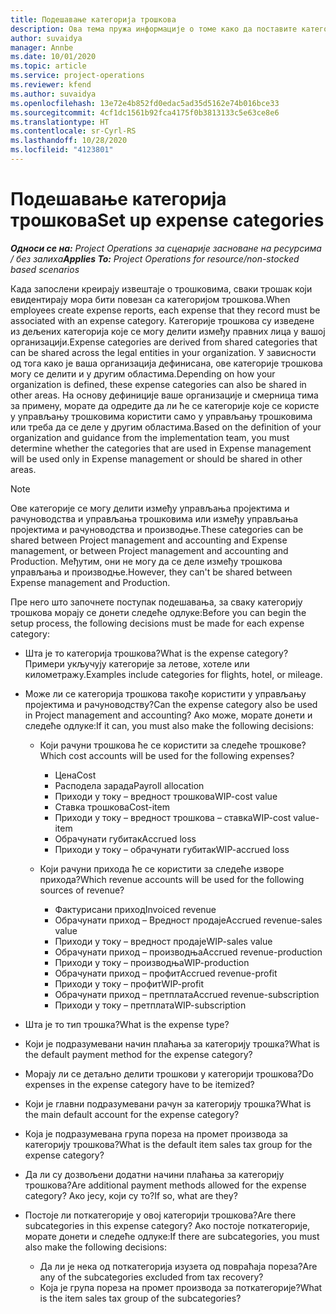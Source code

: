 ```yaml
---
title: Подешавање категорија трошкова
description: Ова тема пружа информације о томе како да поставите категорије трошкова и дељене категорије за извештаје о трошковима.
author: suvaidya
manager: Annbe
ms.date: 10/01/2020
ms.topic: article
ms.service: project-operations
ms.reviewer: kfend
ms.author: suvaidya
ms.openlocfilehash: 13e72e4b852fd0edac5ad35d5162e74b016bce33
ms.sourcegitcommit: 4cf1dc1561b92fca4175f0b3813133c5e63ce8e6
ms.translationtype: HT
ms.contentlocale: sr-Cyrl-RS
ms.lasthandoff: 10/28/2020
ms.locfileid: "4123801"
---
```

# <a name="set-up-expense-categories"></a><span data-ttu-id="73a7b-103">Подешавање категорија трошкова</span><span class="sxs-lookup"><span data-stu-id="73a7b-103">Set up expense categories</span></span>

<span data-ttu-id="73a7b-104">_**Односи се на:** Project Operations за сценарије засноване на ресурсима / без залиха_</span><span class="sxs-lookup"><span data-stu-id="73a7b-104">_**Applies To:** Project Operations for resource/non-stocked based scenarios_</span></span>

<span data-ttu-id="73a7b-105">Када запослени креирају извештаје о трошковима, сваки трошак који евидентирају мора бити повезан са категоријом трошкова.</span><span class="sxs-lookup"><span data-stu-id="73a7b-105">When employees create expense reports, each expense that they record must be associated with an expense category.</span></span> <span data-ttu-id="73a7b-106">Категорије трошкова су изведене из дељених категорија које се могу делити између правних лица у вашој организацији.</span><span class="sxs-lookup"><span data-stu-id="73a7b-106">Expense categories are derived from shared categories that can be shared across the legal entities in your organization.</span></span> <span data-ttu-id="73a7b-107">У зависности од тога како је ваша организација дефинисана, ове категорије трошкова могу се делити и у другим областима.</span><span class="sxs-lookup"><span data-stu-id="73a7b-107">Depending on how your organization is defined, these expense categories can also be shared in other areas.</span></span> <span data-ttu-id="73a7b-108">На основу дефиниције ваше организације и смерница тима за примену, морате да одредите да ли ће се категорије које се користе у управљању трошковима користити само у управљању трошковима или треба да се деле у другим областима.</span><span class="sxs-lookup"><span data-stu-id="73a7b-108">Based on the definition of your organization and guidance from the implementation team, you must determine whether the categories that are used in Expense management will be used only in Expense management or should be shared in other areas.</span></span>

> [!NOTE]
> <span data-ttu-id="73a7b-109">Ове категорије се могу делити између управљања пројектима и рачуноводства и управљања трошковима или између управљања пројектима и рачуноводства и производње.</span><span class="sxs-lookup"><span data-stu-id="73a7b-109">These categories can be shared between Project management and accounting and Expense management, or between Project management and accounting and Production.</span></span> <span data-ttu-id="73a7b-110">Међутим, они не могу да се деле између трошкова управљања и производње.</span><span class="sxs-lookup"><span data-stu-id="73a7b-110">However, they can't be shared between Expense management and Production.</span></span>

<span data-ttu-id="73a7b-111">Пре него што започнете поступак подешавања, за сваку категорију трошкова морају се донети следеће одлуке:</span><span class="sxs-lookup"><span data-stu-id="73a7b-111">Before you can begin the setup process, the following decisions must be made for each expense category:</span></span>

- <span data-ttu-id="73a7b-112">Шта је то категорија трошкова?</span><span class="sxs-lookup"><span data-stu-id="73a7b-112">What is the expense category?</span></span> <span data-ttu-id="73a7b-113">Примери укључују категорије за летове, хотеле или километражу.</span><span class="sxs-lookup"><span data-stu-id="73a7b-113">Examples include categories for flights, hotel, or mileage.</span></span>
- <span data-ttu-id="73a7b-114">Може ли се категорија трошкова такође користити у управљању пројектима и рачуноводству?</span><span class="sxs-lookup"><span data-stu-id="73a7b-114">Can the expense category also be used in Project management and accounting?</span></span> <span data-ttu-id="73a7b-115">Ако може, морате донети и следеће одлуке:</span><span class="sxs-lookup"><span data-stu-id="73a7b-115">If it can, you must also make the following decisions:</span></span>

    - <span data-ttu-id="73a7b-116">Који рачуни трошкова ће се користити за следеће трошкове?</span><span class="sxs-lookup"><span data-stu-id="73a7b-116">Which cost accounts will be used for the following expenses?</span></span>

        - <span data-ttu-id="73a7b-117">Цена</span><span class="sxs-lookup"><span data-stu-id="73a7b-117">Cost</span></span>
        - <span data-ttu-id="73a7b-118">Расподела зарада</span><span class="sxs-lookup"><span data-stu-id="73a7b-118">Payroll allocation</span></span>
        - <span data-ttu-id="73a7b-119">Приходи у току – вредност трошкова</span><span class="sxs-lookup"><span data-stu-id="73a7b-119">WIP-cost value</span></span>
        - <span data-ttu-id="73a7b-120">Ставка трошкова</span><span class="sxs-lookup"><span data-stu-id="73a7b-120">Cost-item</span></span>
        - <span data-ttu-id="73a7b-121">Приходи у току – вредност трошкова – ставка</span><span class="sxs-lookup"><span data-stu-id="73a7b-121">WIP-cost value-item</span></span>
        - <span data-ttu-id="73a7b-122">Обрачунати губитак</span><span class="sxs-lookup"><span data-stu-id="73a7b-122">Accrued loss</span></span>
        - <span data-ttu-id="73a7b-123">Приходи у току – обрачунати губитак</span><span class="sxs-lookup"><span data-stu-id="73a7b-123">WIP-accrued loss</span></span>

    - <span data-ttu-id="73a7b-124">Који рачуни прихода ће се користити за следеће изворе прихода?</span><span class="sxs-lookup"><span data-stu-id="73a7b-124">Which revenue accounts will be used for the following sources of revenue?</span></span>

        - <span data-ttu-id="73a7b-125">Фактурисани приход</span><span class="sxs-lookup"><span data-stu-id="73a7b-125">Invoiced revenue</span></span>
        - <span data-ttu-id="73a7b-126">Обрачунати приход – Вредност продаје</span><span class="sxs-lookup"><span data-stu-id="73a7b-126">Accrued revenue-sales value</span></span>
        - <span data-ttu-id="73a7b-127">Приходи у току – вредност продаје</span><span class="sxs-lookup"><span data-stu-id="73a7b-127">WIP-sales value</span></span>
        - <span data-ttu-id="73a7b-128">Обрачунати приход – производња</span><span class="sxs-lookup"><span data-stu-id="73a7b-128">Accrued revenue-production</span></span>
        - <span data-ttu-id="73a7b-129">Приходи у току – производња</span><span class="sxs-lookup"><span data-stu-id="73a7b-129">WIP-production</span></span>
        - <span data-ttu-id="73a7b-130">Обрачунати приход – профит</span><span class="sxs-lookup"><span data-stu-id="73a7b-130">Accrued revenue-profit</span></span>
        - <span data-ttu-id="73a7b-131">Приходи у току – профит</span><span class="sxs-lookup"><span data-stu-id="73a7b-131">WIP-profit</span></span>
        - <span data-ttu-id="73a7b-132">Обрачунати приход – претплата</span><span class="sxs-lookup"><span data-stu-id="73a7b-132">Accrued revenue-subscription</span></span>
        - <span data-ttu-id="73a7b-133">Приходи у току – претплата</span><span class="sxs-lookup"><span data-stu-id="73a7b-133">WIP-subscription</span></span>

- <span data-ttu-id="73a7b-134">Шта је то тип трошка?</span><span class="sxs-lookup"><span data-stu-id="73a7b-134">What is the expense type?</span></span>
- <span data-ttu-id="73a7b-135">Који је подразумевани начин плаћања за категорију трошка?</span><span class="sxs-lookup"><span data-stu-id="73a7b-135">What is the default payment method for the expense category?</span></span>
- <span data-ttu-id="73a7b-136">Морају ли се детаљно делити трошкови у категорији трошкова?</span><span class="sxs-lookup"><span data-stu-id="73a7b-136">Do expenses in the expense category have to be itemized?</span></span>
- <span data-ttu-id="73a7b-137">Који је главни подразумевани рачун за категорију трошка?</span><span class="sxs-lookup"><span data-stu-id="73a7b-137">What is the main default account for the expense category?</span></span>
- <span data-ttu-id="73a7b-138">Која је подразумевана група пореза на промет производа за категорију трошкова?</span><span class="sxs-lookup"><span data-stu-id="73a7b-138">What is the default item sales tax group for the expense category?</span></span>
- <span data-ttu-id="73a7b-139">Да ли су дозвољени додатни начини плаћања за категорију трошкова?</span><span class="sxs-lookup"><span data-stu-id="73a7b-139">Are additional payment methods allowed for the expense category?</span></span> <span data-ttu-id="73a7b-140">Ако јесу, који су то?</span><span class="sxs-lookup"><span data-stu-id="73a7b-140">If so, what are they?</span></span>
- <span data-ttu-id="73a7b-141">Постоје ли поткатегорије у овој категорији трошкова?</span><span class="sxs-lookup"><span data-stu-id="73a7b-141">Are there subcategories in this expense category?</span></span> <span data-ttu-id="73a7b-142">Ако постоје поткатегорије, морате донети и следеће одлуке:</span><span class="sxs-lookup"><span data-stu-id="73a7b-142">If there are subcategories, you must also make the following decisions:</span></span>

    - <span data-ttu-id="73a7b-143">Да ли је нека од поткатегорија изузета од повраћаја пореза?</span><span class="sxs-lookup"><span data-stu-id="73a7b-143">Are any of the subcategories excluded from tax recovery?</span></span>
    - <span data-ttu-id="73a7b-144">Која је група пореза на промет производа за поткатегорије?</span><span class="sxs-lookup"><span data-stu-id="73a7b-144">What is the item sales tax group of the subcategories?</span></span>
